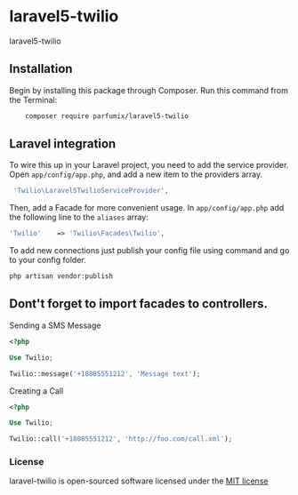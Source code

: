 # laravel5-twilio
laravel5-twilio

## Installation

Begin by installing this package through Composer. Run this command from the Terminal:

```bash
    composer require parfumix/laravel5-twilio
```

## Laravel integration

To wire this up in your Laravel project, you need to add the service provider. Open `app/config/app.php`, and add a new item to the providers array.

```php
 'Twilio\Laravel5TwilioServiceProvider',
```

Then, add a Facade for more convenient usage. In `app/config/app.php` add the following line to the `aliases` array:

```php
'Twilio'    => 'Twilio\Facades\Twilio',
```


To add new connections just publish your config file using command and go to your config folder.

```php
php artisan vendor:publish
```

## Dont't forget to import facades to controllers. ##

Sending a SMS Message

```php
<?php

Use Twilio;

Twilio::message('+18085551212', 'Message text');
```

Creating a Call

```php
<?php

Use Twilio;

Twilio::call('+18085551212', 'http://foo.com/call.xml');
```

### License

laravel-twilio is open-sourced software licensed under the [MIT license](http://opensource.org/licenses/MIT)
